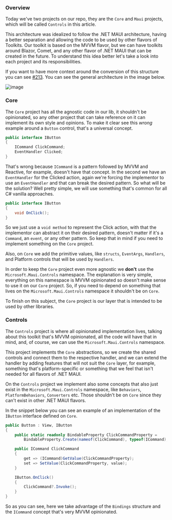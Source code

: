 ### Overview

Today we've two projects on our repo, they are the `Core` and `Maui` projects, which will be called `Controls` in this article.

This architecture was idealized to follow the .NET MAUI architecture, having a better separation and allowing the code to be used by other flavors of Toolkits. Our toolkit is based on the MVVM flavor, but we can have toolkits around Blazor, Comet, and any other flavor of .NET MAUI that can be created in the future. To understand this idea better let's take a look into each project and its responsibilities.

If you want to have more context around the conversion of this structure you can see [#213](https://github.com/CommunityToolkit/Maui/issues/213). You can see the general architecture in the image below.

![image](https://user-images.githubusercontent.com/20712372/223001050-b6b08c64-0aa4-4e9c-b675-58095b03a08a.png)


### Core

The `Core` project has all the agnostic code in our lib, it shouldn't be opinionated, so any other project that can take reference on it can implement its own style and opinions. To make it clear see this _wrong_ example around a  `Button` control, that's a universal concept.

```csharp
public interface IButton
{
	ICommand ClickCommand;
	EventHandler Clicked;
}
```

That's wrong because `ICommand` is a pattern followed by MVVM and Reactive, for example, doesn't have that concept. In the second we have an `EventHandler` for the Clicked action, again we're forcing the implementor to use an `EventHandler` and that can break the desired pattern. So what will be the solution? Well pretty simple, we will use something that's common for all C# vanilla approaches.

```csharp
public interface IButton
{
	void OnClick();
}
```

So we just use a `void method` to represent the Click action, with that the implementor can abstract it on their desired pattern, doesn't matter if it's a `Command`, an `event`, or any other pattern. So keep that in mind if you need to implement something on the `Core` project.

Also, on `Core` we add the primitive values, like `structs`, `EventArgs`, `Handlers`, and Platform controls that will be used by `Handlers`.

In order to keep the `Core` project even more agnostic we **don't** use the `Microsoft.Maui.Controls` namespace. The explanation is very simple, everything on this namespace is MVVM opinionated so doesn't make sense to use it on our `Core` project. So, if you need to depend on something that lives on the `Microsoft.Maui.Controls` namespace it shouldn't be on `Core`.

To finish on this subject, the `Core` project is our layer that is intended to be used by other libraries.

### Controls

The `Controls` project is where all opinionated implementation lives, talking about this toolkit that's MVVM opinionated, all the code will have that in mind, and, of course, we can use the `Microsoft.Maui.Controls` namespace.

This project implements the `Core` abstractions, so we create the shared controls and connect them to the respective handler, and we can extend the handler by adding features that will not suit the `Core` layer, for example, something that's platform-specific or something that we feel that isn't needed for all flavors of .NET MAUI.

On the `Controls` project we implement also some concepts that also just exist in the `Microsoft.Maui.Controls` namespace, like `Behaviors`, `PlatformBehaviors`, `Converters` etc. Those shouldn't be on `Core` since they can't exist in other .NET MAUI flavors.

In the snippet below you can see an example of an implementation of the `IButton` interface defined on `Core`.

```csharp
public Button : View, IButton
{
	public static readonly BindableProperty ClickCommandProperty = 
		BindableProperty.Create(nameof(ClickCommand), typeof(ICommand), typeof(Button));

	public ICommand ClickCommand
	{
		get => (ICommand)GetValue(ClickCommandProperty);
		set => SetValue(ClickCommandProperty, value);
	}

	IButton.OnClick()
	{
		ClickCommand?.Invoke();
	}
}
```

So as you can see, here we take advantage of the `Bindings` structure and the `ICommand`  concept that's very MVVM opinionated.